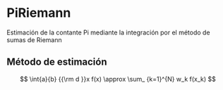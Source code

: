 # PiRiemann
Estimación de la contante Pi mediante la integración por el método de sumas de Riemann


## Método de estimación 

$$ 
\int{a}{b} {{\rm d }}x f(x) \approx \sum_ {k=1}^{N} w_k f(x_k)
$$ 
